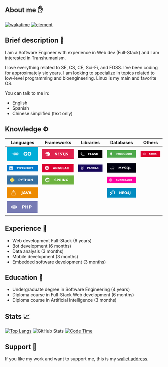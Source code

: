 ## About me ✋
[![wakatime](https://wakatime.com/badge/user/4a1c6e73-2d5a-4f23-ba8a-7a48312a07c7.svg)](https://wakatime.com/@4a1c6e73-2d5a-4f23-ba8a-7a48312a07c7)
[![element](https://img.shields.io/badge/element-online-brightgreen)](https://matrix.to/#/!zGhrDkBUgGMGOZlPKt:matrix.org?via=matrix.org)


## Brief description 👤
I am a Software Engineer with experience in Web dev (Full-Stack) and I am interested in Transhumanism.

I love everything related to SE, CS, CE, Sci-Fi, and FOSS. I've been coding for approximately six years. I am looking to specialize in topics related to low-level programming and bioengineering. Linux is my main and favorite OS.

You can talk to me in:
- English
- Spanish
- Chinese simplified (text only)
<!-- - German (text only) -->


## Knowledge ⚙️
|          Languages          |        Frameworks       |       Libraries       |         Databases        |        Others         |
|:---------------------------:|:-----------------------:|:---------------------:|:------------------------:|:---------------------:|
|![](assets/go.svg)           |![](assets/nestjs.svg)   |![](assets/flask.svg)  |![](assets/mongodb.svg)   |![](assets/redis.svg)  |
|![](assets/typescript.svg)   |![](assets/angular.svg)  |![](assets/pandas.svg) |![](assets/mysql.svg)     |                       |
|![](assets/python.svg)       |![](assets/spring.svg)   |                       |![](assets/surrealdb.svg) |                       |
|![](assets/java.svg)         |                         |                       |![](assets/neo4j.svg)     |                       |
|![](assets/php.svg)          |                         |                       |                          |                       |

## Experience 🏢
- Web development Full-Stack (6 years)
- Bot development (6 months)
- Data analysis (3 months)
- Mobile development (3 months)
- Embedded software development (3 months)
<!-- - Bioinformatics (6 months) -->


## Education 📖
<!-- - Postgraduate MSc.in Bionics Engineering (3 years) -->
- Undergraduate degree in Software Engineering (4 years)
- Diploma course in Full-Stack Web development (6 months)
- Diploma course in Artificial Intelligence (3 months)
<!-- - Specialization in Bioinformatics (1 year) -->
<!-- - Specialization course on Mathematics for Machine Learning (6 months) -->


## Stats 📈
[![Top Langs](https://github-readme-stats-git-masterrstaa-rickstaa.vercel.app/api/top-langs/?username=carepollo&theme=radical&show_icons=true)](https://github.com/anuraghazra/github-readme-stats)
![GitHub Stats](https://github-readme-stats-git-masterrstaa-rickstaa.vercel.app/api?username=carepollo&show_icons=true&count_private=true&theme=radical)
[![Code Time](https://github-readme-stats.vercel.app/api/wakatime?username=chickenface&theme=radical&custom_title=Last+7+Days+Coding+Stats&range=last_7_days&langs_count=5)](https://github.com/anuraghazra/github-readme-stats)


## Support 🍲
If you like my work and want to support me, this is my [wallet address](image.png).
